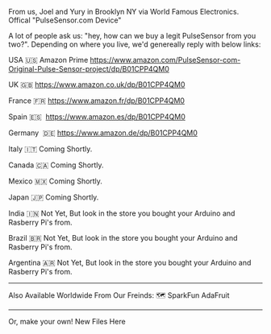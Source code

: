 
From us, Joel and Yury in Brooklyn NY via World Famous Electronics. 
Offical "PulseSensor.com Device" 

A lot of people ask us: "hey, how can we buy a legit PulseSensor from you two?".  Depending on where you live, we'd genereally reply with below links:

USA  🇺🇸
Amazon Prime
https://www.amazon.com/PulseSensor-com-Original-Pulse-Sensor-project/dp/B01CPP4QM0

UK  🇬🇧
https://www.amazon.co.uk/dp/B01CPP4QM0

France  🇫🇷
https://www.amazon.fr/dp/B01CPP4QM0

Spain  🇪🇸  
https://www.amazon.es/dp/B01CPP4QM0

Germany  🇩🇪
https://www.amazon.de/dp/B01CPP4QM0

Italy 🇮🇹
Coming Shortly. 

Canada  🇨🇦
Coming Shortly. 

Mexico  🇲🇽
Coming Shortly. 

Japan  🇯🇵
Coming Shortly. 

India  🇮🇳
Not Yet,  But look in the store you bought your Arduino and Rasberry Pi's from. 

Brazil 🇧🇷
Not Yet,  But look in the store you bought your Arduino and Rasberry Pi's from. 

Argentina 🇦🇷
Not Yet,  But look in the store you bought your Arduino and Rasberry Pi's from. 



---------
Also Available Worldwide From Our Freinds: 🗺
SparkFun
AdaFruit


---------
Or, make your own!
New Files Here


